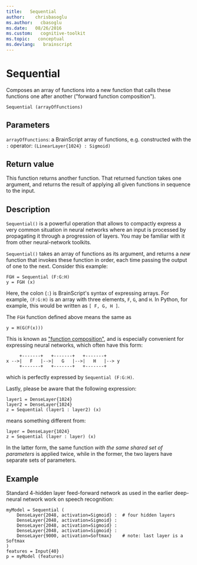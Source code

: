 ```yaml
---
title:   Sequential 
author:    chrisbasoglu
ms.author:   cbasoglu
ms.date:   08/26/2016
ms.custom:   cognitive-toolkit
ms.topic:   conceptual
ms.devlang:   brainscript
---
```


# Sequential

Composes an array of functions into a new function that calls these functions one after another ("forward function composition").

    Sequential (arrayOfFunctions)

## Parameters

`arrayOfFunctions`: a BrainScript array of functions, e.g. constructed with the `:` operator: `(LinearLayer{1024} : Sigmoid)`

## Return value

This function returns another function. That returned function takes one argument, and returns the result
of applying all given functions in sequence to the input.

## Description

`Sequential()` is a powerful operation that allows to compactly express a very common situation in neural networks
where an input is processed by propagating it through a progression of layers.
You may be familiar with it from other neural-network toolkits.

`Sequential()` takes an array of functions as its argument,
and returns a *new* function that invokes these function in order,
each time passing the output of one to the next.
Consider this example:

    FGH = Sequential (F:G:H)
    y = FGH (x)

Here, the colon (`:`) is BrainScript's syntax of expressing arrays. For example,
`(F:G:H)` is an array with three elements, `F`, `G`, and `H`.
In Python, for example, this would be written as `[ F, G, H ]`.

The `FGH` function defined above means the same as

    y = H(G(F(x))) 

This is known as ["function composition"](https://en.wikipedia.org/wiki/Function_composition),
and is especially convenient for expressing neural networks, which often have this form:

         +-------+   +-------+   +-------+
    x -->|   F   |-->|   G   |-->|   H   |--> y
         +-------+   +-------+   +-------+

which is perfectly expressed by `Sequential (F:G:H)`.

Lastly, please be aware that the following expression:

    layer1 = DenseLayer{1024}
    layer2 = DenseLayer{1024}
    z = Sequential (layer1 : layer2) (x)

means something different from:

    layer = DenseLayer{1024}
    z = Sequential (layer : layer) (x)

In the latter form, the same function *with the same shared set of parameters* is applied twice,
while in the former, the two layers have separate sets of parameters.

## Example

Standard 4-hidden layer feed-forward network as used in the earlier deep-neural network
work on speech recognition:

    myModel = Sequential (
        DenseLayer{2048, activation=Sigmoid} :  # four hidden layers
        DenseLayer{2048, activation=Sigmoid} : 
        DenseLayer{2048, activation=Sigmoid} : 
        DenseLayer{2048, activation=Sigmoid} : 
        DenseLayer{9000, activation=Softmax}    # note: last layer is a Softmax 
    )
    features = Input{40}
    p = myModel (features)
